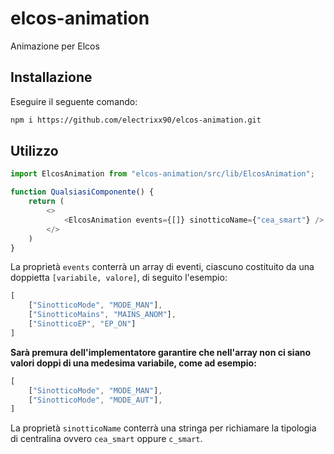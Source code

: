 # elcos-animation
 Animazione per Elcos

Installazione
------
Eseguire il seguente comando:
```bash
npm i https://github.com/electrixx90/elcos-animation.git
```

Utilizzo
-------
```javascript
import ElcosAnimation from "elcos-animation/src/lib/ElcosAnimation";

function QualsiasiComponente() {
    return (
        <>
            <ElcosAnimation events={[]} sinotticoName={"cea_smart"} />
        </>
    )
}
```

La proprietà `events` conterrà un array di eventi, ciascuno costituito da una doppietta `[variabile, valore]`, di seguito l'esempio:

```javascript
[
    ["SinotticoMode", "MODE_MAN"],
    ["SinotticoMains", "MAINS_ANOM"],
    ["SinotticoEP", "EP_ON"]
]
```

<b>Sarà premura dell'implementatore garantire che nell'array non ci siano valori doppi di una medesima variabile, come ad esempio:</b>
```javascript
[
    ["SinotticoMode", "MODE_MAN"],
    ["SinotticoMode", "MODE_AUT"],
]
```

La proprietà `sinotticoName` conterrà una stringa per richiamare la tipologia di centralina ovvero `cea_smart` oppure `c_smart`.
